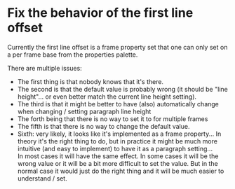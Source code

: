 # Fix the behavior of the first line offset

Currently the first line offset is a frame property set that one can only set on a per frame base from the properties palette.

There are multiple issues:

- The first thing is that nobody knows that it's there.
- The second is that the default value is probably wrong (it should be "line height"... or even better match the current line height setting).
- The third is that it might be better to have (also) automatically change when changing / setting paragraph line height
- The forth being that there is no way to set it to for multiple frames
- The fifth is that there is no way to change the default value.
- Sixth: very likely, it looks like it's implemented as a frame property... In theory it's the right thing to do, but in practice it might be much more intuitive (and easy to implement) to have it as a paragraph setting...  
  In most cases it will have the same effect. In some cases it will be the wrong value or it will be a bit more difficult to set the value. But in the normal case it would just do the right thing and it will be much easier to understand / set.
